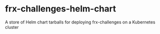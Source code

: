 # frx-challenges-helm-chart
A store of Helm chart tarballs for deploying frx-challenges on a Kubernetes cluster 
